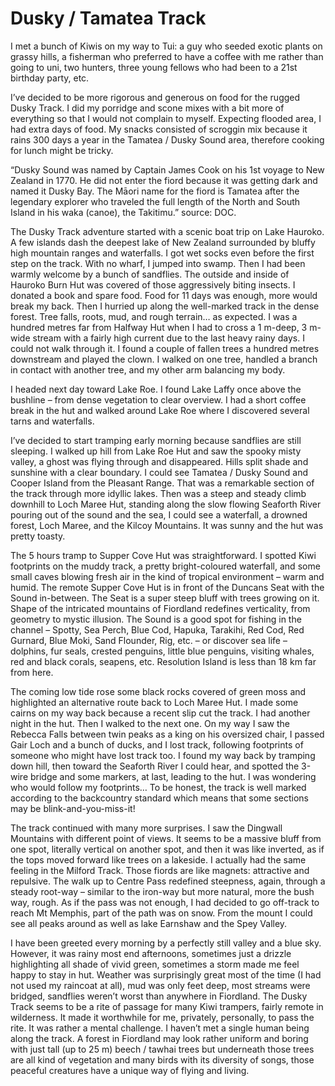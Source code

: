 # Dusky / Tamatea Track

I met a bunch of Kiwis on my way to Tui: a guy who seeded exotic plants on grassy hills, a fisherman who preferred to have a coffee with me rather than going to uni, two hunters, three young fellows who had been to a 21st birthday party, etc.

I’ve decided to be more rigorous and generous on food for the rugged Dusky Track. I did my porridge and scone mixes with a bit more of everything so that I would not complain to myself. Expecting flooded area, I had extra days of food. My snacks consisted of scroggin mix because it rains 300 days a year in the Tamatea / Dusky Sound area, therefore cooking for lunch might be tricky.

“Dusky Sound was named by Captain James Cook on his 1st voyage to New Zealand in 1770. He did not enter the fiord because it was getting dark and named it Dusky Bay. The Māori name for the fiord is Tamatea after the legendary explorer who traveled the full length of the North and South Island in his waka (canoe), the Takitimu.” source: DOC.

The Dusky Track adventure started with a scenic boat trip on Lake Hauroko. A few islands dash the deepest lake of New Zealand surrounded by bluffy high mountain ranges and waterfalls. I got wet socks even before the first step on the track. With no wharf, I jumped into swamp. Then I had been warmly welcome by a bunch of sandflies. The outside and inside of Hauroko Burn Hut was covered of those aggressively biting insects. I donated a book and spare food. Food for 11 days was enough, more would break my back. Then I hurried up along the well-marked track in the dense forest. Tree falls, roots, mud, and rough terrain… as expected. I was a hundred metres far from Halfway Hut when I had to cross a 1 m-deep, 3 m-wide stream with a fairly high current due to the last heavy rainy days. I could not walk through it. I found a couple of fallen trees a hundred metres downstream and played the clown. I walked on one tree, handled a branch in contact with another tree, and my other arm balancing my body.

I headed next day toward Lake Roe. I found Lake Laffy once above the bushline – from dense vegetation to clear overview. I had a short coffee break in the hut and walked around Lake Roe where I discovered several tarns and waterfalls.

I’ve decided to start tramping early morning because sandflies are still sleeping. I walked up hill from Lake Roe Hut and saw the spooky misty valley, a ghost was flying through and disappeared. Hills split shade and sunshine with a clear boundary. I could see Tamatea / Dusky Sound and Cooper Island from the Pleasant Range. That was a remarkable section of the track through more idyllic lakes. Then was a steep and steady climb downhill to Loch Maree Hut, standing along the slow flowing Seaforth River pouring out of the sound and the sea, I could see a waterfall, a drowned forest, Loch Maree, and the Kilcoy Mountains. It was sunny and the hut was pretty toasty.

The 5 hours tramp to Supper Cove Hut was straightforward. I spotted Kiwi footprints on the muddy track, a pretty bright-coloured waterfall, and some small caves blowing fresh air in the kind of tropical environment – warm and humid. The remote Supper Cove Hut is in front of the Duncans Seat with the Sound in-between. The Seat is a super steep bluff with trees growing on it. Shape of the intricated mountains of Fiordland redefines verticality, from geometry to mystic illusion. The Sound is a good spot for fishing in the channel – Spotty, Sea Perch, Blue Cod, Hapuka, Tarakihi, Red Cod, Red Gurnard, Blue Moki, Sand Flounder, Rig, etc. – or discover sea life – dolphins, fur seals, crested penguins, little blue penguins, visiting whales, red and black corals, seapens, etc. Resolution Island is less than 18 km far from here.

The coming low tide rose some black rocks covered of green moss and highlighted an alternative route back to Loch Maree Hut. I made some cairns on my way back because a recent slip cut the track. I had another night in the hut. Then I walked to the next one. On my way I saw the Rebecca Falls between twin peaks as a king on his oversized chair, I passed Gair Loch and a bunch of ducks, and I lost track, following footprints of someone who might have lost track too. I found my way back by tramping down hill, then toward the Seaforth River I could hear, and spotted the 3-wire bridge and some markers, at last, leading to the hut. I was wondering who would follow my footprints… To be honest, the track is well marked according to the backcountry standard which means that some sections may be blink-and-you-miss-it!

The track continued with many more surprises. I saw the Dingwall Mountains with different point of views. It seems to be a massive bluff from one spot, literally vertical on another spot, and then it was like inverted, as if the tops moved forward like trees on a lakeside. I actually had the same feeling in the Milford Track. Those fiords are like magnets: attractive and repulsive. The walk up to Centre Pass redefined steepness, again, through a steady root-way – similar to the iron-way but more natural, more the bush way, rough. As if the pass was not enough, I had decided to go off-track to reach Mt Memphis, part of the path was on snow. From the mount I could see all peaks around as well as lake Earnshaw and the Spey Valley.

I have been greeted every morning by a perfectly still valley and a blue sky. However, it was rainy most end afternoons, sometimes just a drizzle highlighting all shade of vivid green, sometimes a storm made me feel happy to stay in hut. Weather was surprisingly great most of the time (I had not used my raincoat at all), mud was only feet deep, most streams were bridged, sandflies weren’t worst than anywhere in Fiordland. The Dusky Track seems to be a rite of passage for many Kiwi trampers, fairly remote in wilderness. It made it worthwhile for me, privately, personally, to pass the rite. It was rather a mental challenge. I haven’t met a single human being along the track. A forest in Fiordland may look rather uniform and boring with just tall (up to 25 m) beech / tawhai trees but underneath those trees are all kind of vegetation and many birds with its diversity of songs, those peaceful creatures have a unique way of flying and living.
